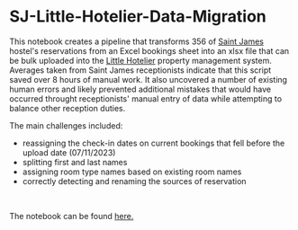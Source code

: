 # SJ-Little-Hotelier-Data-Migration

This notebook creates a pipeline that transforms 356 of [Saint James](https://www.saint-james-hostel.co.uk) hostel's reservations from an Excel bookings sheet into an xlsx file that can be bulk uploaded into the [Little Hotelier](https://www.littlehotelier.com) property management system. Averages taken from Saint James receptionists indicate that this script saved over 8 hours of manual work. It also uncovered a number of existing human errors and likely prevented additional mistakes that would have occurred throught receptionists' manual entry of data while attempting to balance other reception duties. 

The main challenges included:

- reassigning the check-in dates on current bookings that fell before the upload date (07/11/2023)
- splitting first and last names
- assigning room type names based on existing room names
- correctly detecting and renaming the sources of reservation

<br/>

The notebook can be found [here.](SJ_Little_Hotelier_Data_Migration.ipynb)
